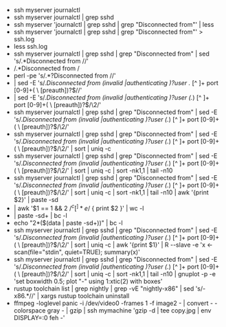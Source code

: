 - ssh myserver journalctl
- ssh myserver journalctl | grep sshd
- ssh myserver 'journalctl | grep sshd | grep "Disconnected from"' | less
- ssh myserver 'journalctl | grep sshd | grep "Disconnected from"' > ssh.log
- less ssh.log
- ssh myserver journalctl | grep sshd | grep "Disconnected from" | sed 's/.*Disconnected from //'
- /.*Disconnected from /
- perl -pe 's/.*?Disconnected from //'
- | sed -E 's/.*Disconnected from (invalid |authenticating )?user .* [^ ]+ port [0-9]+( \ [preauth\])?$//'
- | sed -E 's/.*Disconnected from (invalid |authenticating )?user (.*) [^ ]+ port [0-9]+( \ [preauth\])?$/\2/'
- ssh myserver journalctl | grep sshd | grep "Disconnected from" | sed -E 's/.*Disconnected from (invalid |authenticating )?user (.*) [^ ]+ port [0-9]+( \ [preauth\])?$/\2/'
- ssh myserver journalctl
 | grep sshd
 | grep "Disconnected from"
 | sed -E 's/.*Disconnected from (invalid |authenticating )?user (.*) [^ ]+ port [0-9]+( \ [preauth\])?$/\2/'
 | sort | uniq -c
- ssh myserver journalctl
 | grep sshd
 | grep "Disconnected from"
 | sed -E 's/.*Disconnected from (invalid |authenticating )?user (.*) [^ ]+ port [0-9]+( \ [preauth\])?$/\2/'
 | sort | uniq -c
 | sort -nk1,1 | tail -n10
- ssh myserver journalctl
 | grep sshd
 | grep "Disconnected from"
 | sed -E 's/.*Disconnected from (invalid |authenticating )?user (.*) [^ ]+ port [0-9]+( \ [preauth\])?$/\2/'
 | sort | uniq -c
 | sort -nk1,1 | tail -n10
 | awk '{print $2}' | paste -sd
- | awk '$1 == 1 && $2 ~ /^c[^ ]*e$/ { print $2 }' | wc -l
-  | paste -sd+ | bc -l
- echo "2*($(data | paste -sd+))" | bc -l
- ssh myserver journalctl
 | grep sshd
 | grep "Disconnected from"
 | sed -E 's/.*Disconnected from (invalid |authenticating )?user (.*) [^ ]+ port [0-9]+( \ [preauth\])?$/\2/'
 | sort | uniq -c
 | awk '{print $1}' | R --slave -e 'x <- scan(file="stdin", quiet=TRUE); summary(x)'
- ssh myserver journalctl
 | grep sshd
 | grep "Disconnected from"
 | sed -E 's/.*Disconnected from (invalid |authenticating )?user (.*) [^ ]+ port [0-9]+( \ [preauth\])?$/\2/'
 | sort | uniq -c
 | sort -nk1,1 | tail -n10
 | gnuplot -p -e 'set boxwidth 0.5; plot "-" using 1:xtic(2) with boxes'
- rustup toolchain list | grep nightly | grep -vE "nightly-x86" | sed 's/-x86.*//' | xargs rustup toolchain uninstall
- ffmpeg -loglevel panic -i /dev/video0 -frames 1 -f image2 -
 | convert - -colorspace gray -
 | gzip
 | ssh mymachine 'gzip -d | tee copy.jpg | env DISPLAY=:0 feh -'


